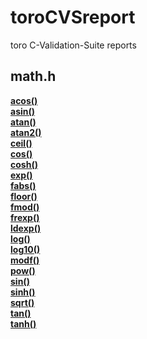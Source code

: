 # toroCVSreport
toro C-Validation-Suite reports
## math.h
[**acos()**](https://cdn.githubraw.com/KilianKegel/toroCVSreport/main/report/math_h/x64/acos.html)<br>
[**asin()**](https://cdn.githubraw.com/KilianKegel/toroCVSreport/main/report/math_h/x64/asin.html)<br>
[**atan()**](https://cdn.githubraw.com/KilianKegel/toroCVSreport/main/report/math_h/x64/atan.html)<br>
[**atan2()**](https://cdn.githubraw.com/KilianKegel/toroCVSreport/main/report/math_h/x64/atan2.html)<br>
[**ceil()**](https://cdn.githubraw.com/KilianKegel/toroCVSreport/main/report/math_h/x64/ceil.html)<br>
[**cos()**](https://cdn.githubraw.com/KilianKegel/toroCVSreport/main/report/math_h/x64/cos.html)<br>
[**cosh()**](https://cdn.githubraw.com/KilianKegel/toroCVSreport/main/report/math_h/x64/cosh.html)<br>
[**exp()**](https://cdn.githubraw.com/KilianKegel/toroCVSreport/main/report/math_h/x64/exp.html)<br>
[**fabs()**](https://cdn.githubraw.com/KilianKegel/toroCVSreport/main/report/math_h/x64/fabs.html)<br>
[**floor()**](https://cdn.githubraw.com/KilianKegel/toroCVSreport/main/report/math_h/x64/floor.html)<br>
[**fmod()**](https://cdn.githubraw.com/KilianKegel/toroCVSreport/main/report/math_h/x64/fmod.html)<br>
[**frexp()**](https://cdn.githubraw.com/KilianKegel/toroCVSreport/main/report/math_h/x64/frexp.html)<br>
[**ldexp()**](https://cdn.githubraw.com/KilianKegel/toroCVSreport/main/report/math_h/x64/ldexp.html)<br>
[**log()**](https://cdn.githubraw.com/KilianKegel/toroCVSreport/main/report/math_h/x64/log.html)<br>
[**log10()**](https://cdn.githubraw.com/KilianKegel/toroCVSreport/main/report/math_h/x64/log10.html)<br>
[**modf()**](https://cdn.githubraw.com/KilianKegel/toroCVSreport/main/report/math_h/x64/modf.html)<br>
[**pow()**](https://cdn.githubraw.com/KilianKegel/toroCVSreport/main/report/math_h/x64/pow.html)<br>
[**sin()**](https://cdn.githubraw.com/KilianKegel/toroCVSreport/main/report/math_h/x64/sin.html)<br>
[**sinh()**](https://cdn.githubraw.com/KilianKegel/toroCVSreport/main/report/math_h/x64/sinh.html)<br>
[**sqrt()**](https://cdn.githubraw.com/KilianKegel/toroCVSreport/main/report/math_h/x64/sqrt.html)<br>
[**tan()**](https://cdn.githubraw.com/KilianKegel/toroCVSreport/main/report/math_h/x64/tan.html)<br>
[**tanh()**](https://cdn.githubraw.com/KilianKegel/toroCVSreport/main/report/math_h/x64/tanh.html)<br>